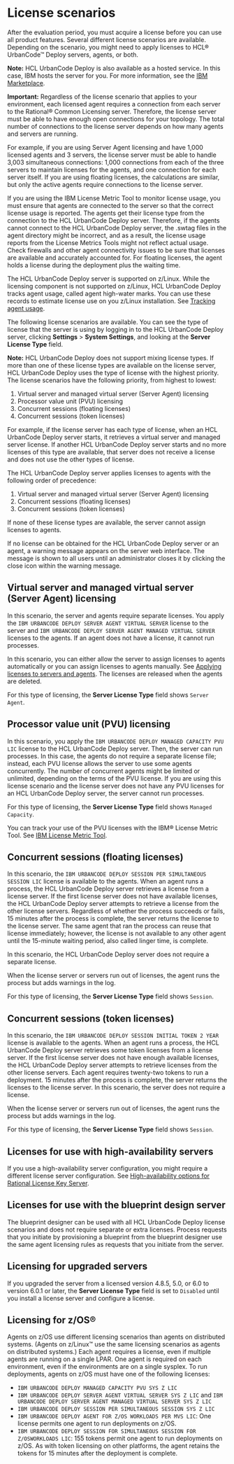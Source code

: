 # License scenarios

After the evaluation period, you must acquire a license before you can use all product features. Several different license scenarios are available. Depending on the scenario, you might need to apply licenses to HCL® UrbanCode™ Deploy servers, agents, or both.

**Note:** HCL UrbanCode Deploy is also available as a hosted service. In this case, IBM hosts the server for you. For more information, see the [IBM Marketplace](https://www.ibm.com/us-en/marketplace/application-release-automation).

**Important:** Regardless of the license scenario that applies to your environment, each licensed agent requires a connection from each server to the Rational® Common Licensing server. Therefore, the license server must be able to have enough open connections for your topology. The total number of connections to the license server depends on how many agents and servers are running.

For example, if you are using Server Agent licensing and have 1,000 licensed agents and 3 servers, the license server must be able to handle 3,003 simultaneous connections: 1,000 connections from each of the three servers to maintain licenses for the agents, and one connection for each server itself. If you are using floating licenses, the calculations are similar, but only the active agents require connections to the license server.

If you are using the IBM License Metric Tool to monitor license usage, you must ensure that agents are connected to the server so that the correct license usage is reported. The agents get their license type from the connection to the HCL UrbanCode Deploy server. Therefore, if the agents cannot connect to the HCL UrbanCode Deploy server, the .swtag files in the agent directory might be incorrect, and as a result, the license usage reports from the License Metrics Tools might not reflect actual usage. Check firewalls and other agent connectivity issues to be sure that licenses are available and accurately accounted for. For floating licenses, the agent holds a license during the deployment plus the waiting time.

The HCL UrbanCode Deploy server is supported on z/Linux. While the licensing component is not supported on z/Linux, HCL UrbanCode Deploy tracks agent usage, called agent high-water marks. You can use these records to estimate license use on you z/Linux installation. See [Tracking agent usage](../../com.ibm.udeploy.doc/topics/license_agentTracking.md).

The following license scenarios are available. You can see the type of license that the server is using by logging in to the HCL UrbanCode Deploy server, clicking **Settings** \> **System Settings**, and looking at the **Server License Type** field.

**Note:** HCL UrbanCode Deploy does not support mixing license types. If more than one of these license types are available on the license server, HCL UrbanCode Deploy uses the type of license with the highest priority. The license scenarios have the following priority, from highest to lowest:

1.  Virtual server and managed virtual server \(Server Agent\) licensing
2.  Processor value unit \(PVU\) licensing
3.  Concurrent sessions \(floating licenses\)
4.  Concurrent sessions \(token licenses\)

For example, if the license server has each type of license, when an HCL UrbanCode Deploy server starts, it retrieves a virtual server and managed server license. If another HCL UrbanCode Deploy server starts and no more licenses of this type are available, that server does not receive a license and does not use the other types of license.

The HCL UrbanCode Deploy server applies licenses to agents with the following order of precedence:

1.  Virtual server and managed virtual server \(Server Agent\) licensing
2.  Concurrent sessions \(floating licenses\)
3.  Concurrent sessions \(token licenses\)

If none of these license types are available, the server cannot assign licenses to agents.

If no license can be obtained for the HCL UrbanCode Deploy server or an agent, a warning message appears on the server web interface. The message is shown to all users until an administrator closes it by clicking the close icon within the warning message.

## Virtual server and managed virtual server \(Server Agent\) licensing

In this scenario, the server and agents require separate licenses. You apply the `IBM URBANCODE DEPLOY SERVER AGENT VIRTUAL SERVER` license to the server and `IBM URBANCODE DEPLOY SERVER AGENT MANAGED VIRTUAL SERVER` licenses to the agents. If an agent does not have a license, it cannot run processes.

In this scenario, you can either allow the server to assign licenses to agents automatically or you can assign licenses to agents manually. See [Applying licenses to servers and agents](license_apply.md). The licenses are released when the agents are deleted.

For this type of licensing, the **Server License Type** field shows `Server Agent`.

## Processor value unit \(PVU\) licensing

In this scenario, you apply the `IBM URBANCODE DEPLOY MANAGED CAPACITY PVU LIC` license to the HCL UrbanCode Deploy server. Then, the server can run processes. In this case, the agents do not require a separate license file; instead, each PVU license allows the server to use some agents concurrently. The number of concurrent agents might be limited or unlimited, depending on the terms of the PVU license. If you are using this license scenario and the license server does not have any PVU licenses for an HCL UrbanCode Deploy server, the server cannot run processes.

For this type of licensing, the **Server License Type** field shows `Managed Capacity`.

You can track your use of the PVU licenses with the IBM® License Metric Tool. See [IBM License Metric Tool](http://www-01.ibm.com/support/knowledgecenter/SS8JFY_7.5.0/com.ibm.lmt75.doc/ic-homepage_lmt.html).

## Concurrent sessions \(floating licenses\)

In this scenario, the `IBM URBANCODE DEPLOY SESSION PER SIMULTANEOUS SESSION LIC` license is available to the agents. When an agent runs a process, the HCL UrbanCode Deploy server retrieves a license from a license server. If the first license server does not have available licenses, the HCL UrbanCode Deploy server attempts to retrieve a license from the other license servers. Regardless of whether the process succeeds or fails, 15 minutes after the process is complete, the server returns the license to the license server. The same agent that ran the process can reuse that license immediately; however, the license is not available to any other agent until the 15-minute waiting period, also called linger time, is complete.

In this scenario, the HCL UrbanCode Deploy server does not require a separate license.

When the license server or servers run out of licenses, the agent runs the process but adds warnings in the log.

For this type of licensing, the **Server License Type** field shows `Session`.

## Concurrent sessions \(token licenses\)

In this scenario, the `IBM URBANCODE DEPLOY SESSION INITIAL TOKEN 2 YEAR` license is available to the agents. When an agent runs a process, the HCL UrbanCode Deploy server retrieves some token licenses from a license server. If the first license server does not have enough available licenses, the HCL UrbanCode Deploy server attempts to retrieve licenses from the other license servers. Each agent requires twenty-two tokens to run a deployment. 15 minutes after the process is complete, the server returns the licenses to the license server. In this scenario, the server does not require a license.

When the license server or servers run out of licenses, the agent runs the process but adds warnings in the log.

For this type of licensing, the **Server License Type** field shows `Session`.

## Licenses for use with high-availability servers

If you use a high-availability server configuration, you might require a different license server configuration. See [High-availability options for Rational License Key Server](http://www-01.ibm.com/support/docview.wss?uid=swg27036356).

## Licenses for use with the blueprint design server

The blueprint designer can be used with all HCL UrbanCode Deploy license scenarios and does not require separate or extra licenses. Process requests that you initiate by provisioning a blueprint from the blueprint designer use the same agent licensing rules as requests that you initiate from the server.

## Licensing for upgraded servers

If you upgraded the server from a licensed version 4.8.5, 5.0, or 6.0 to version 6.0.1 or later, the **Server License Type** field is set to `Disabled` until you install a license server and configure a license.

## Licensing for z/OS®

Agents on z/OS use different licensing scenarios than agents on distributed systems. \(Agents on z/Linux™ use the same licensing scenarios as agents on distributed systems.\) Each agent requires a license, even if multiple agents are running on a single LPAR. One agent is required on each environment, even if the environments are on a single sysplex. To run deployments, agents on z/OS must have one of the following licenses:

-   `IBM URBANCODE DEPLOY MANAGED CAPACITY PVU SYS Z LIC`
-   `IBM URBANCODE DEPLOY SERVER AGENT VIRTUAL SERVER SYS Z LIC` and `IBM URBANCODE DEPLOY SERVER AGENT MANAGED VIRTUAL SERVER SYS Z LIC`
-   `IBM URBANCODE DEPLOY SESSION PER SIMULTANEOUS SESSION SYS Z LIC`
-   `IBM URBANCODE DEPLOY AGENT FOR Z/OS WORKLOADS PER MVS LIC`: One license permits one agent to run deployments on z/OS.
-   `IBM URBANCODE DEPLOY SESSION FOR SIMULTANEOUS SESSION FOR Z/OSWORKLOADS LIC`: 155 tokens permit one agent to run deployments on z/OS. As with token licensing on other platforms, the agent retains the tokens for 15 minutes after the deployment is complete.

